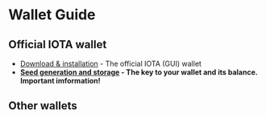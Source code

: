 <!-- TITLE: Guides and FAQ -->
<!-- SUBTITLE: Learn how to use IOTA -->

# Wallet Guide
## Official IOTA wallet
* [Download & installation](/guide/wallet/official/download) - The official IOTA (GUI) wallet
* **[Seed generation and storage](/guide/wallet/official/seed) - The key to your wallet and its balance. Important imformation!**

## Other wallets